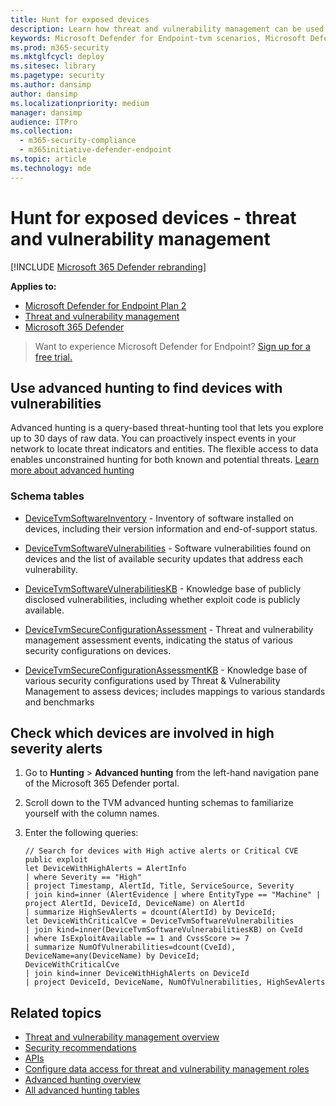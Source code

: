 ```yaml
---
title: Hunt for exposed devices
description: Learn how threat and vulnerability management can be used to help security admins, IT admins, and SecOps collaborate.
keywords: Microsoft Defender for Endpoint-tvm scenarios, Microsoft Defender for Endpoint, tvm, tvm scenarios, reduce threat & vulnerability exposure, reduce threat and vulnerability, improve security configuration, increase Microsoft Secure Score for Devices, increase threat & vulnerability Microsoft Secure Score for Devices, Microsoft Secure Score for Devices, exposure score, security controls
ms.prod: m365-security
ms.mktglfcycl: deploy
ms.sitesec: library
ms.pagetype: security
ms.author: dansimp
author: dansimp
ms.localizationpriority: medium
manager: dansimp
audience: ITPro
ms.collection: 
  - m365-security-compliance
  - m365initiative-defender-endpoint
ms.topic: article
ms.technology: mde
---
```


# Hunt for exposed devices - threat and vulnerability management

[!INCLUDE [Microsoft 365 Defender rebranding](../../includes/microsoft-defender.md)]

**Applies to:**

- [Microsoft Defender for Endpoint Plan 2](https://go.microsoft.com/fwlink/?linkid=2154037)
- [Threat and vulnerability management](next-gen-threat-and-vuln-mgt.md)
- [Microsoft 365 Defender](https://go.microsoft.com/fwlink/?linkid=2118804)

> Want to experience Microsoft Defender for Endpoint? [Sign up for a free trial.](https://signup.microsoft.com/create-account/signup?products=7f379fee-c4f9-4278-b0a1-e4c8c2fcdf7e&ru=https://aka.ms/MDEp2OpenTrial?ocid=docs-wdatp-portaloverview-abovefoldlink)

## Use advanced hunting to find devices with vulnerabilities

Advanced hunting is a query-based threat-hunting tool that lets you explore up to 30 days of raw data. You can proactively inspect events in your network to locate threat indicators and entities. The flexible access to data enables unconstrained hunting for both known and potential threats. [Learn more about advanced hunting](advanced-hunting-overview.md)

### Schema tables

- [DeviceTvmSoftwareInventory](advanced-hunting-devicetvmsoftwareinventory-table.md) - Inventory of software installed on devices, including their version information and end-of-support status.

- [DeviceTvmSoftwareVulnerabilities](advanced-hunting-devicetvmsoftwarevulnerabilities-table.md) - Software vulnerabilities found on devices and the list of available security updates that address each vulnerability.

- [DeviceTvmSoftwareVulnerabilitiesKB](advanced-hunting-devicetvmsoftwarevulnerabilitieskb-table.md) - Knowledge base of publicly disclosed vulnerabilities, including whether exploit code is publicly available.

- [DeviceTvmSecureConfigurationAssessment](advanced-hunting-devicetvmsecureconfigurationassessment-table.md) - Threat and vulnerability management assessment events, indicating the status of various security configurations on devices.

- [DeviceTvmSecureConfigurationAssessmentKB](advanced-hunting-devicetvmsecureconfigurationassessmentkb-table.md) - Knowledge base of various security configurations used by Threat & Vulnerability Management to assess devices; includes mappings to various standards and benchmarks

## Check which devices are involved in high severity alerts

1. Go to **Hunting** \> **Advanced hunting** from the left-hand navigation pane of the Microsoft 365 Defender portal.

2. Scroll down to the TVM advanced hunting schemas to familiarize yourself with the column names.

3. Enter the following queries:

    ```kusto
    // Search for devices with High active alerts or Critical CVE public exploit
    let DeviceWithHighAlerts = AlertInfo
    | where Severity == "High"
    | project Timestamp, AlertId, Title, ServiceSource, Severity
    | join kind=inner (AlertEvidence | where EntityType == "Machine" | project AlertId, DeviceId, DeviceName) on AlertId
    | summarize HighSevAlerts = dcount(AlertId) by DeviceId;
    let DeviceWithCriticalCve = DeviceTvmSoftwareVulnerabilities
    | join kind=inner(DeviceTvmSoftwareVulnerabilitiesKB) on CveId
    | where IsExploitAvailable == 1 and CvssScore >= 7
    | summarize NumOfVulnerabilities=dcount(CveId),
    DeviceName=any(DeviceName) by DeviceId;
    DeviceWithCriticalCve
    | join kind=inner DeviceWithHighAlerts on DeviceId
    | project DeviceId, DeviceName, NumOfVulnerabilities, HighSevAlerts
    ```

## Related topics

- [Threat and vulnerability management overview](next-gen-threat-and-vuln-mgt.md)
- [Security recommendations](tvm-security-recommendation.md)
- [APIs](next-gen-threat-and-vuln-mgt.md#apis)
- [Configure data access for threat and vulnerability management roles](user-roles.md#create-roles-and-assign-the-role-to-an-azure-active-directory-group)
- [Advanced hunting overview](/windows/security/threat-protection/microsoft-defender-atp/advanced-hunting-overview)
- [All advanced hunting tables](/windows/security/threat-protection/microsoft-defender-atp/advanced-hunting-schema-reference.md)
